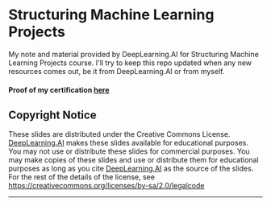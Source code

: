 # Structuring Machine Learning Projects
 
My note and material provided by DeepLearning.AI for Structuring Machine Learning Projects course.
I'll try to keep this repo updated when any new resources comes out, be it from DeepLearning.AI or from myself.

#### Proof of my certification [here](https://coursera.org/share/0c6ab107c200f8e2b8c1252264330266)

## Copyright Notice
These slides are distributed under the Creative Commons License.
[DeepLearning.AI](https://www.deeplearning.ai) makes these slides available for educational purposes. You may not use or distribute
these slides for commercial purposes. You may make copies of these slides and use or distribute them for
educational purposes as long as you cite [DeepLearning.AI](https://www.deeplearning.ai) as the source of the slides.
For the rest of the details of the license, see https://creativecommons.org/licenses/by-sa/2.0/legalcode

------
